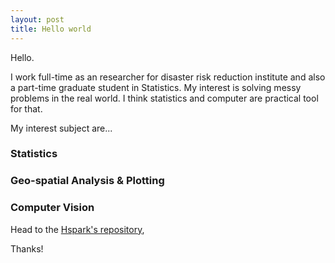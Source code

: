 ```yaml
---
layout: post
title: Hello world
---
```


Hello.

I work full-time as an researcher for disaster risk reduction institute and also a part-time graduate student in Statistics.
My interest is solving messy problems in the real world.
I think statistics and computer are practical tool for that.

My interest subject are...
 
### Statistics

### Geo-spatial Analysis & Plotting

### Computer Vision


Head to the <a href="http://hyongsong.github.io">Hspark's repository</a>, 

Thanks!
